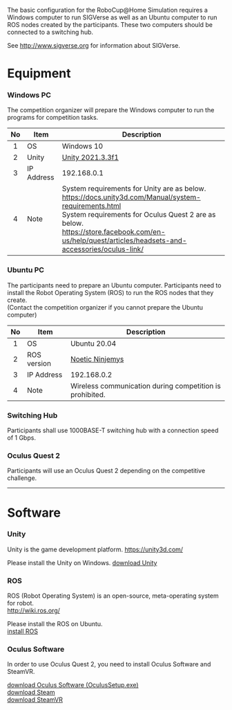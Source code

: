 The basic configuration for the RoboCup@Home Simulation requires a Windows computer to run SIGVerse as well as an Ubuntu computer to run ROS nodes created by the participants. These two computers should be connected to a switching hub.  

See http://www.sigverse.org for information about SIGVerse.

# Equipment

### Windows PC

The competition organizer will prepare the Windows computer to run the programs for competition tasks.

| No | Item       | Description    |
|:--:| ---------- |----------------|
| 1  | OS         | Windows 10     |
| 2  | Unity      | [Unity 2021.3.3f1][download unity] |
| 3  | IP Address | 192.168.0.1    |
| 4  | Note       | System requirements for Unity are as below.<br>https://docs.unity3d.com/Manual/system-requirements.html<br> System requirements for Oculus Quest 2 are as below.<br>https://store.facebook.com/en-us/help/quest/articles/headsets-and-accessories/oculus-link/ |

### Ubuntu PC

The participants need to prepare an Ubuntu computer. Participants need to install the Robot Operating System (ROS) to run the ROS nodes that they create.  
(Contact the competition organizer if you cannot prepare the Ubuntu computer)

| No | Item       | Description    |
|:--:| ---------- |----------------|
| 1  | OS         | Ubuntu 20.04    |
| 2  | ROS version| [Noetic Ninjemys][ros installation] |
| 3  | IP Address | 192.168.0.2    |
| 4  | Note       | Wireless communication during competition is prohibited. |

### Switching Hub

Participants shall use 1000BASE-T switching hub with a connection speed of 1 Gbps.

### Oculus Quest 2

Participants will use an Oculus Quest 2 depending on the competitive challenge.

[download unity]:https://unity3d.com/get-unity/download/archive "download"
[ros installation]:http://wiki.ros.org/noetic/Installation/Ubuntu "installation"

----------------------------------

# Software

### Unity

Unity is the game development platform.
https://unity3d.com/

Please install the Unity on Windows.
[download Unity][download unity]

### ROS

ROS (Robot Operating System) is an open-source, meta-operating system for robot.  
http://wiki.ros.org/

Please install the ROS on Ubuntu.  
[install ROS][ros installation]

### Oculus Software

In order to use Oculus Quest 2, you need to install Oculus Software and SteamVR.

[download Oculus Software (OculusSetup.exe)](https://store.facebook.com/quest/setup/)  
[download Steam](https://store.steampowered.com/about/)  
[download SteamVR](https://store.steampowered.com/app/250820/SteamVR/)  
